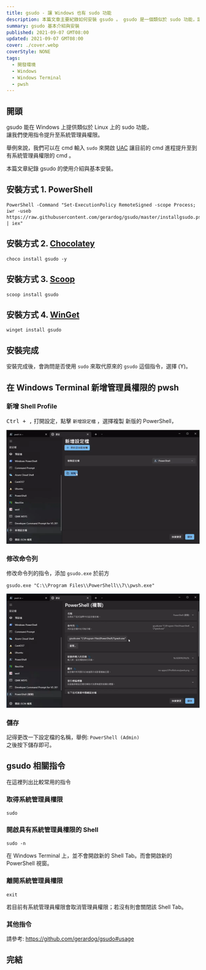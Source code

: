 ```yaml
---
title: gsudo - 讓 Windows 也有 sudo 功能
description: 本篇文章主要紀錄如何安裝 gsudo 。 gsudo 是一個類似於 sudo 功能，讓我們在 Windows 上可以使用。 sudo 功能可以讓我們更方便地提升至系統管理員權限。
summary: gsudo 基本介紹與安裝
published: 2021-09-07 GMT08:00
updated: 2021-09-07 GMT08:00
cover: ./cover.webp
coverStyle: NONE
tags:
  - 開發環境
  - Windows
  - Windows Terminal
  - pwsh
---
```


## 開頭

gsudo 能在 Windows 上提供類似於 Linux 上的 sudo 功能，  
讓我們使用指令提升至系統管理員權限。

舉例來說，我們可以在 cmd 輸入 `sudo` 來開啟 [UAC](https://zh.wikipedia.org/wiki/%E4%BD%BF%E7%94%A8%E8%80%85%E5%B8%B3%E6%88%B6%E6%8E%A7%E5%88%B6)
讓目前的 cmd 進程提升至到有系統管理員權限的 cmd 。

本篇文章紀錄 gsudo 的使用介紹與基本安裝。

## 安裝方式 1. PowerShell

```shell
PowerShell -Command "Set-ExecutionPolicy RemoteSigned -scope Process; iwr -useb https://raw.githubusercontent.com/gerardog/gsudo/master/installgsudo.ps1 | iex"
```

## 安裝方式 2. [Chocolatey](https://chocolatey.org/install)

```shell
choco install gsudo -y
```

## 安裝方式 3. [Scoop](https://scoop.sh/)

```shell
scoop install gsudo
```

## 安裝方式 4. [WinGet](https://github.com/microsoft/winget-cli/releases)

```shell
winget install gsudo
```

## 安裝完成

安裝完成後，會詢問是否使用 `sudo` 來取代原來的 `gsudo` 這個指令，選擇 (Y)。

## 在 Windows Terminal 新增管理員權限的 pwsh

### 新增 Shell Profile

<kbd>Ctrl + ,</kbd> 打開設定，點擊 `新增設定檔` ，選擇複製 新版的 PowerShell，

![fig01](./fig01.webp)

### 修改命令列

修改命令列的指令，添加 `gsudo.exe` 於前方

```shell
gsudo.exe "C:\\Program Files\\PowerShell\\7\\pwsh.exe"
```

![fig02](./fig02.webp)

### 儲存

記得更改一下設定檔的名稱，舉例: `PowerShell (Admin)`  
之後按下儲存即可。

## gsudo 相關指令

在這裡列出比較常用的指令

### 取得系統管理員權限

```shell
sudo
```

### 開啟具有系統管理員權限的 Shell

```shell
sudo -n
```

在 Windows Terminal 上，並不會開啟新的 Shell Tab。而會開啟新的 PowerShell 視窗。

### 離開系統管理員權限

```shell
exit
```

若目前有系統管理員權限會取消管理員權限；若沒有則會關閉該 Shell Tab。

### 其他指令

請參考: https://github.com/gerardog/gsudo#usage

## 完結
